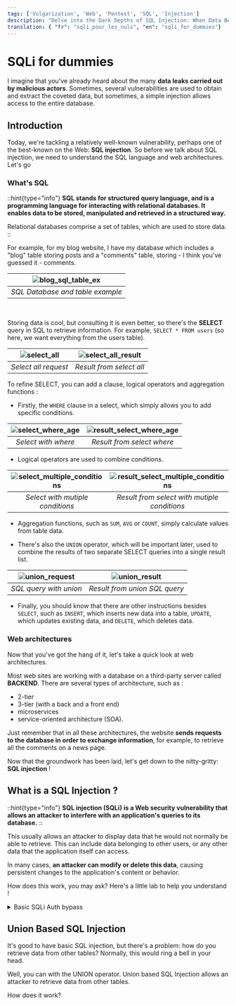 ```yaml
---
tags: ['Vulgarization', 'Web', 'Pentest', 'SQL', 'Injection']
description: "Delve into the Dark Depths of SQL Injection: When Data Becomes Weapons"
translation: { "fr": "sqli_pour_les_nuls", "en": "sqli_for_dummies"}
---
```


# SQLi for dummies

I imagine that you've already heard about the many **data leaks carried out by malicious actors**. Sometimes, several vulnerabilities are used to obtain and extract the coveted data, but sometimes, a simple injection allows access to the entire database.

## Introduction

Today, we're tackling a relatively well-known vulnerability, perhaps one of the best-known on the Web: **SQL injection**. So before we talk about SQL injection, we need to understand the SQL language and web architectures. Let's go

### What's SQL 

::hint{type="info"}
**SQL stands for structured query language, and is a programming language for interacting with relational databases. It enables data to be stored, manipulated and retrieved in a structured way.**

Relational databases comprise a set of tables, which are used to store data.
::

For example, for my blog website, I have my database which includes a "blog" table storing posts and a "comments" table, storing - I think you've guessed it - comments.

| ![blog_sql_table_ex](../../images/SQLi/blog_sql_table_ex.gif) |
| :-----------------------------------------------------------: |
|               *SQL Database and table example*                |
 <br>

Storing data is cool, but consulting it is even better, so there's the **SELECT** query in SQL to retrieve information. For example, `SELECT * FROM users` (so here, we want everything from the users table).

| ![select_all](../../images/SQLi/basicselect.png) | ![select_all_result](../../images/SQLi/selectallresult.png) |
| :----------------------------------------------: | :---------------------------------------------------------: |
|               *Select all request*               |                  *Result from select all*                   |

To refine SELECT, you can add a clause, logical operators and aggregation functions : 

* Firstly, the `WHERE` clause in a select, which simply allows you to add specific conditions.

| ![select_where_age](../../images/SQLi/whererequest.png) | ![result_select_where_age](../../images/SQLi/whereresult.png) |
| :-----------------------------------------------------: | :-----------------------------------------------------------: |
|                   *Select with where*                   |                  *Result from select where*                   |

* Logical operators are used to combine conditions.

| ![select_multiple_conditions](../../images/SQLi/requestmultipleconditions.png) | ![result_select_multiple_conditions](../../images/SQLi/multipleconditions.png) |
| :----------------------------------------------------------------------------: | :----------------------------------------------------------------------------: |
|                        *Select with mutiple conditions*                        |                  *Result from select with mutiple conditions*                  |

* Aggregation functions, such as `SUM`, `AVG` or `COUNT`, simply calculate values from table data.

* There's also the `UNION` operator, which will be important later, used to combine the results of two separate SELECT queries into a single result list.

| ![union_request](../../images/SQLi/union_sql.png) | ![union_result](../../images/SQLi/UNION_RESULT.png) |
| :-----------------------------------------------: | :-------------------------------------------------: |
|              *SQL query with union*               |            *Result from union SQL query*            |
  
* Finally, you should know that there are other instructions besides `SELECT`, such as `INSERT`, which inserts new data into a table, `UPDATE`, which updates existing data, and `DELETE`, which deletes data.

### Web architectures

Now that you've got the hang of it, let's take a quick look at web architectures. 

Most web sites are working with a database on a third-party server called **BACKEND**. There are several types of architecture, such as :
* 2-tier
* 3-tier (with a back and a front end)
* microservices 
* service-oriented architecture (SOA).

Just remember that in all these architectures, the website **sends requests to the database in order to exchange information**, for example, to retrieve all the comments on a news page.

Now that the groundwork has been laid, let's get down to the nitty-gritty: **SQL injection** !

## What is a SQL Injection ?

::hint{type="info"}
**SQL injection (SQLi) is a Web security vulnerability that allows an attacker to interfere with an application's queries to its database.** 
::

This usually allows an attacker to display data that he would not normally be able to retrieve. This can include data belonging to other users, or any other data that the application itself can access. 

In many cases, **an attacker can modify or delete this data**, causing persistent changes to the application's content or behavior.

How does this work, you may ask? Here's a little lab to help you understand !

<details>
<summary class="summary">Basic SQLi Auth bypass</summary>

**Click to see the basic SQLi Auth bypass (with english subtitle)**.

[![Minia_DOM_XSS](../../images/sqli/minia_sqli.png)](https://youtu.be/KWOs0Waq2TM?si=Lt-vOesJ57Eo6HEk&t=269)

</details>

## Union Based SQL Injection 

It's good to have basic SQL injection, but there's a problem: how do you retrieve data from other tables? Normally, this would ring a bell in your head.

Well, you can with the UNION operator. Union based SQL Injection allows an attacker to retrieve data from other tables.

How does it work?

